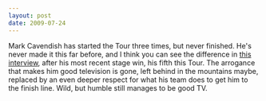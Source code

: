 ```yaml
---
layout: post
date: 2009-07-24
--- 
```


Mark Cavendish has started the Tour three times, but never finished. He's never made it this far before, and I think you can see the difference in [this interview](https://www.youtube.com/watch?v=Ftw6Ndh4cU8), after his most recent stage win, his fifth this Tour. The arrogance that makes him good television is gone, left behind in the mountains maybe, replaced by an even deeper respect for what his team does to get him to the finish line. Wild, but humble still manages to be good TV.
